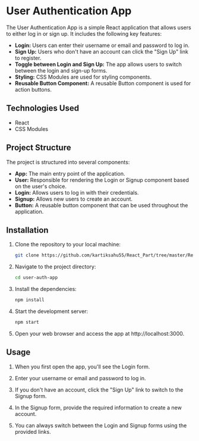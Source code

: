 # User Authentication App

The User Authentication App is a simple React application that allows users to either log in or sign up. It includes the following key features:

- **Login:** Users can enter their username or email and password to log in.
- **Sign Up:** Users who don't have an account can click the "Sign Up" link to register.
- **Toggle between Login and Sign Up:** The app allows users to switch between the login and sign-up forms.
- **Styling:** CSS Modules are used for styling components.
- **Reusable Button Component:** A reusable Button component is used for action buttons.

## Technologies Used

- React
- CSS Modules

## Project Structure

The project is structured into several components:

- **App:** The main entry point of the application.
- **User:** Responsible for rendering the Login or Signup component based on the user's choice.
- **Login:** Allows users to log in with their credentials.
- **Signup:** Allows new users to create an account.
- **Button:** A reusable button component that can be used throughout the application.

## Installation

1. Clone the repository to your local machine:

   ```bash
   git clone https://github.com/kartiksahu55/React_Part/tree/master/React_Part_2/1.instagram_user_page

2. Navigate to the project directory:

   ```bash
   cd user-auth-app

3. Install the dependencies:

   ```bash
   npm install

4. Start the development server:

   ```bash
   npm start

5. Open your web browser and access the app at http://localhost:3000.

## Usage
1. When you first open the app, you'll see the Login form.

2. Enter your username or email and password to log in.

3. If you don't have an account, click the "Sign Up" link to switch to the Signup form.

4. In the Signup form, provide the required information to create a new account.

5. You can always switch between the Login and Signup forms using the provided links.
